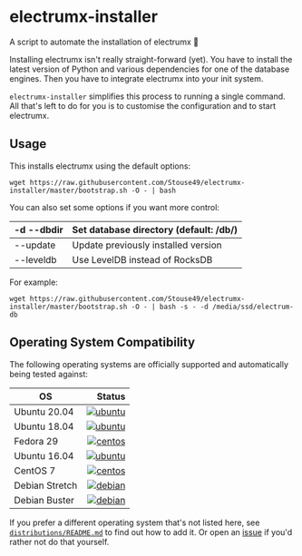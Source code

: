 # electrumx-installer
A script to automate the installation of electrumx 🤖

Installing electrumx isn't really straight-forward (yet). You have to install the latest version of Python and various dependencies for
one of the database engines. Then you have to integrate electrumx into your init system.

`electrumx-installer` simplifies this process to running a single command. All that's left to do for you
is to customise the configuration and to start electrumx.

## Usage
This installs electrumx using the default options:

    wget https://raw.githubusercontent.com/Stouse49/electrumx-installer/master/bootstrap.sh -O - | bash

You can also set some options if you want more control:

| -d --dbdir | Set database directory (default: /db/) |
|------------|----------------------------------------|
| --update   | Update previously installed version    |
| --leveldb  | Use LevelDB instead of RocksDB         |

For example:

    wget https://raw.githubusercontent.com/Stouse49/electrumx-installer/master/bootstrap.sh -O - | bash -s - -d /media/ssd/electrum-db

     
## Operating System Compatibility

The following operating systems are officially supported and automatically being tested against:

| OS | Status |
|----------|---:|
| Ubuntu 20.04   | [![ubuntu](https://badges.herokuapp.com/travis/Stouse49/electrumx-installer?env=IMAGE=%22ubuntu:20.04%22&label=ubuntu:20.04)](https://travis-ci.org/Stouse49/electrumx-installer/) |
| Ubuntu 18.04   | [![ubuntu](https://badges.herokuapp.com/travis/Stouse49/electrumx-installer?env=IMAGE=%22ubuntu:18.04%22&label=ubuntu:18.04)](https://travis-ci.org/Stouse49/electrumx-installer/) |
| Fedora 29      | [![centos](https://badges.herokuapp.com/travis/Stouse49/electrumx-installer?env=IMAGE=%22fedora:28%22&label=fedora:28)](https://travis-ci.org/Stouse49/electrumx-installer/) |
| Ubuntu 16.04   | [![ubuntu](https://badges.herokuapp.com/travis/Stouse49/electrumx-installer?env=IMAGE=%22ubuntu:16.04%22&label=ubuntu:16.04)](https://travis-ci.org/Stouse49/electrumx-installer/) |
| CentOS 7       | [![centos](https://badges.herokuapp.com/travis/Stouse49/electrumx-installer?env=IMAGE=%22centos:7%22&label=centos:7)](https://travis-ci.org/Stouse49/electrumx-installer/) |
| Debian Stretch | [![debian](https://badges.herokuapp.com/travis/Stouse49/electrumx-installer?env=IMAGE=%22debian:9%22&label=debian:9)](https://travis-ci.org/Stouse49/electrumx-installer/) |
| Debian Buster  | [![debian](https://badges.herokuapp.com/travis/Stouse49/electrumx-installer?env=IMAGE=%22debian:10%22&label=debian:10)](https://travis-ci.org/Stouse49/electrumx-installer/) |


If you prefer a different operating system that's not listed here, see
[`distributions/README.md`](https://github.com/Stouse49/electrumx-installer/blob/master/distributions/README.md) to find out how to add it.
Or open an [issue](https://github.com/Stouse49/electrumx-installer/issues/new) if you'd rather not do that yourself.
